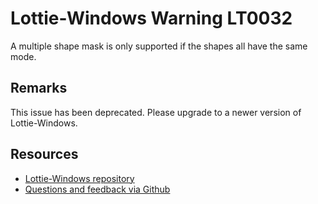 
[comment]: # (name:MaskModesDoNotMatch)
[comment]: # (text:A multiple shape mask is only supported if the shapes all have the same mode.)

# Lottie-Windows Warning LT0032

<!-- description -->
A multiple shape mask is only supported if the shapes all have the same mode.

## Remarks
This issue has been deprecated. Please upgrade to a newer version of Lottie-Windows.

<!-- notes  -->
## Resources

* [Lottie-Windows repository](https://aka.ms/lottie)
* [Questions and feedback via Github](https://github.com/windows-toolkit/Lottie-Windows/issues)
